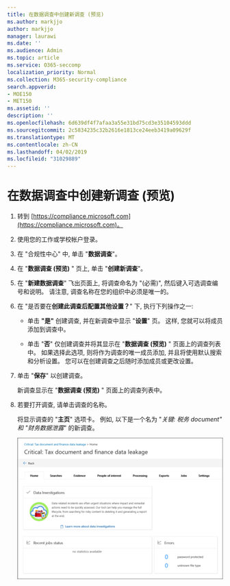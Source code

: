 ```yaml
---
title: 在数据调查中创建新调查 (预览)
ms.author: markjjo
author: markjjo
manager: laurawi
ms.date: ''
ms.audience: Admin
ms.topic: article
ms.service: O365-seccomp
localization_priority: Normal
ms.collection: M365-security-compliance
search.appverid:
- MOE150
- MET150
ms.assetid: ''
description: ''
ms.openlocfilehash: 6d639df4f7afaa3a55e31bd75cd3e35104593ddd
ms.sourcegitcommit: 2c5834235c32b2616e1813ce24eeb3419a09629f
ms.translationtype: MT
ms.contentlocale: zh-CN
ms.lasthandoff: 04/02/2019
ms.locfileid: "31029889"
---
```

# <a name="create-a-new-investigation-in-data-investigations-preview"></a>在数据调查中创建新调查 (预览)

1. 转到 [https://compliance.microsoft.com](https://compliance.microsoft.com)。
    
2. 使用您的工作或学校帐户登录。
    
3. 在 "合规性中心" 中, 单击 "**数据调查**"。
 
4. 在 "**数据调查 (预览)** " 页上, 单击 "**创建新调查**"。
    
5. 在 "**新建数据调查**" 飞出页面上, 将调查命名为 "(必需)", 然后键入可选调查编号和说明。 请注意, 调查名称在您的组织中必须是唯一的。

6. 在 "是否要在**创建此调查后配置其他设置？**" 下, 执行下列操作之一:

    - 单击 **"是"** 创建调查, 并在新调查中显示 "**设置**" 页。 这样, 您就可以将成员添加到调查中。
    
    - 单击 "**否**" 仅创建调查并将其显示在 "**数据调查 (预览)** " 页面上的调查列表中。 如果选择此选项, 则将作为调查的唯一成员添加, 并且将使用默认搜索和分析设置。 您可以在创建调查之后随时添加成员或更改设置。

7. 单击 "**保存**" 以创建调查。

    新调查显示在 "**数据调查 (预览)** " 页面上的调查列表中。 

8. 若要打开调查, 请单击调查的名称。 

    将显示调查的 "**主页**" 选项卡。 例如, 以下是一个名为 "*关键: 税务 document" 和 "财务数据泄露*" 的新调查。

    !["主页" 选项卡, 用于调查数据调查中的新调查](../media/NewDataInvestigations.png)
